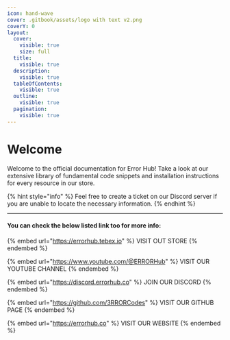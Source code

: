 ```yaml
---
icon: hand-wave
cover: .gitbook/assets/logo with text v2.png
coverY: 0
layout:
  cover:
    visible: true
    size: full
  title:
    visible: true
  description:
    visible: true
  tableOfContents:
    visible: true
  outline:
    visible: true
  pagination:
    visible: true
---
```


# Welcome

Welcome to the official documentation for Error Hub! Take a look at our extensive library of fundamental code snippets and installation instructions for every resource in our store.

{% hint style="info" %}
Feel free to create a ticket on our Discord server if you are unable to locate the necessary information.
{% endhint %}

***

#### You can check the below listed link too for more info:

{% embed url="https://errorhub.tebex.io" %}
VISIT OUT STORE
{% endembed %}

{% embed url="https://www.youtube.com/@ERRORHub" %}
VISIT OUR YOUTUBE CHANNEL
{% endembed %}

{% embed url="https://discord.errorhub.co" %}
JOIN OUR DISCORD
{% endembed %}

{% embed url="https://github.com/3RRORCodes" %}
VISIT OUR GITHUB PAGE
{% endembed %}

{% embed url="https://errorhub.co" %}
VISIT OUR WEBSITE
{% endembed %}
